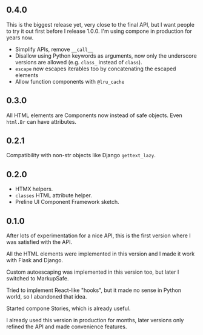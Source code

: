 ## 0.4.0
This is the biggest release yet, very close to the final API, but
I want people to try it out first before I release 1.0.0.
I'm using compone in production for years now.

- Simplify APIs, remove `__call__`
- Disallow using Python keywords as arguments, now only the underscore versions
  are allowed (e.g. `class_` instead of `class`).
- `escape` now escapes iterables too by concatenating the escaped elements
- Allow function components with `@lru_cache`


## 0.3.0
All HTML elements are Components now instead of safe objects.
Even `html.Br` can have attributes.


## 0.2.1
Compatibility with non-str objects like Django `gettext_lazy`.


## 0.2.0
- HTMX helpers.
- `classes` HTML attribute helper.
- Preline UI Component Framework sketch.


## 0.1.0
After lots of experimentation for a nice API, this is the first version 
where I was satisfied with the API.

All the HTML elements were implemented in this version and I made it
work with Flask and Django.

Custom autoescaping was implemented in this version too, but later I
switched to MarkupSafe.

Tried to implement React-like "hooks", but it made no sense in Python world,
so I abandoned that idea.

Started compone Stories, which is already useful.

I already used this version in production for months, later versions only
refined the API and made convenience features.

